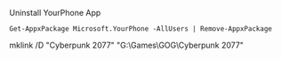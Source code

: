  
 Uninstall YourPhone App
 
 ``Get-AppxPackage Microsoft.YourPhone -AllUsers | Remove-AppxPackage``


mklink /D "Cyberpunk 2077" "G:\Games\GOG\Cyberpunk 2077"
